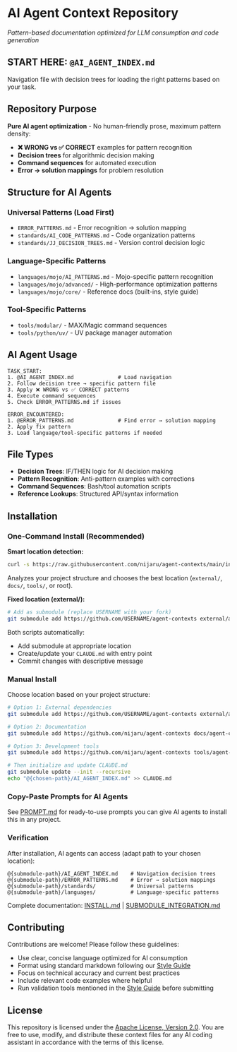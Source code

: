 # AI Agent Context Repository

*Pattern-based documentation optimized for LLM consumption and code generation*

## START HERE: `@AI_AGENT_INDEX.md`

Navigation file with decision trees for loading the right patterns based on your task.

## Repository Purpose

**Pure AI agent optimization** - No human-friendly prose, maximum pattern density:
- **❌ WRONG vs ✅ CORRECT** examples for pattern recognition
- **Decision trees** for algorithmic decision making
- **Command sequences** for automated execution
- **Error → solution mappings** for problem resolution

## Structure for AI Agents

### Universal Patterns (Load First)
- `ERROR_PATTERNS.md` - Error recognition → solution mapping
- `standards/AI_CODE_PATTERNS.md` - Code organization patterns
- `standards/JJ_DECISION_TREES.md` - Version control decision logic

### Language-Specific Patterns
- `languages/mojo/AI_PATTERNS.md` - Mojo-specific pattern recognition
- `languages/mojo/advanced/` - High-performance optimization patterns
- `languages/mojo/core/` - Reference docs (built-ins, style guide)

### Tool-Specific Patterns
- `tools/modular/` - MAX/Magic command sequences
- `tools/python/uv/` - UV package manager automation

## AI Agent Usage

```
TASK_START:
1. @AI_AGENT_INDEX.md              # Load navigation
2. Follow decision tree → specific pattern file
3. Apply ❌ WRONG vs ✅ CORRECT patterns
4. Execute command sequences
5. Check ERROR_PATTERNS.md if issues

ERROR_ENCOUNTERED:
1. @ERROR_PATTERNS.md              # Find error → solution mapping
2. Apply fix pattern
3. Load language/tool-specific patterns if needed
```

## File Types
- **Decision Trees**: IF/THEN logic for AI decision making
- **Pattern Recognition**: Anti-pattern examples with corrections
- **Command Sequences**: Bash/tool automation scripts
- **Reference Lookups**: Structured API/syntax information

## Installation

### One-Command Install (Recommended)

**Smart location detection:**
```bash
curl -s https://raw.githubusercontent.com/nijaru/agent-contexts/main/install-flexible.sh | bash
```
Analyzes your project structure and chooses the best location (`external/`, `docs/`, `tools/`, or root).

**Fixed location (external/):**
```bash
# Add as submodule (replace USERNAME with your fork)
git submodule add https://github.com/USERNAME/agent-contexts external/agent-contexts
```

Both scripts automatically:
- Add submodule at appropriate location
- Create/update your `CLAUDE.md` with entry point
- Commit changes with descriptive message

### Manual Install
Choose location based on your project structure:
```bash
# Option 1: External dependencies
git submodule add https://github.com/USERNAME/agent-contexts external/agent-contexts

# Option 2: Documentation
git submodule add https://github.com/nijaru/agent-contexts docs/agent-contexts

# Option 3: Development tools
git submodule add https://github.com/nijaru/agent-contexts tools/agent-contexts

# Then initialize and update CLAUDE.md
git submodule update --init --recursive
echo "@{chosen-path}/AI_AGENT_INDEX.md" >> CLAUDE.md
```

### Copy-Paste Prompts for AI Agents
See [PROMPT.md](PROMPT.md) for ready-to-use prompts you can give AI agents to install this in any project.

### Verification
After installation, AI agents can access (adapt path to your chosen location):
```
@{submodule-path}/AI_AGENT_INDEX.md    # Navigation decision trees
@{submodule-path}/ERROR_PATTERNS.md    # Error → solution mappings
@{submodule-path}/standards/           # Universal patterns
@{submodule-path}/languages/           # Language-specific patterns
```

Complete documentation: [INSTALL.md](INSTALL.md) | [SUBMODULE_INTEGRATION.md](SUBMODULE_INTEGRATION.md)

## Contributing

Contributions are welcome! Please follow these guidelines:
- Use clear, concise language optimized for AI consumption
- Format using standard markdown following our [Style Guide](./STYLE-GUIDE.md)
- Focus on technical accuracy and current best practices
- Include relevant code examples where helpful
- Run validation tools mentioned in the [Style Guide](./STYLE-GUIDE.md) before submitting

## License

This repository is licensed under the [Apache License, Version 2.0](./LICENSE). You are free to use, modify, and distribute these context files for any AI coding assistant in accordance with the terms of this license.
